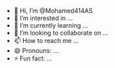 - 👋 Hi, I’m @Mohamed414AS
- 👀 I’m interested in ...
- 🌱 I’m currently learning ...
- 💞️ I’m looking to collaborate on ...
- 📫 How to reach me ...
- 😄 Pronouns: ...
- ⚡ Fun fact: ...

<!---
Mohamed414AS/Mohamed414AS is a ✨ special ✨ repository because its `README.md` (this file) appears on your GitHub profile.
You can click the Preview link to take a look at your changes.
السلام عليكم ورحمة الله وبركاته
برمجة الألعاب ليس بالسهولة التي قد يعتقدها البعض ، فهي تعتمد على كتابة الأكواد بإحدى لغات البرمجة ،  الذي يتم التحكم بها بمكتبة الرسوميات ، فالمصمم عندما يريد إنشاء  حركة للرسومات كالقفز مثلا أو شئ من هذا القبيل فهو بذلك يقوم بكتابة كود يتعامل مع حركة اللاعب لتحقيق القفزة المطلوبة ، ويجب أن يتوفر نوعان إثنان في هذه العملية حتى تكتمل ، وهما أن تكون عارفا لما يسمى ب Game Programming أي برمجة الألعاب ، و Game Design الذي هو التصميم ، فكلاهما يحتاج للآخر ، لأن المبرمج لا يستطيع كتابة كود بلا تصميم محكم ، والمصمم لا يستطيع تحويل أفكاره إلى لعبة بدون


السلام عليكم ورحمة الله وبركاته
برمجة الألعاب ليس بالسهولة التي قد يعتقدها البعض ، فهي تعتمد على كتابة الأكواد بإحدى لغات البرمجة ،  الذي يتم التحكم بها بمكتبة الرسوميات ، فالمصمم عندما يريد إنشاء  حركة للرسومات كالقفز مثلا أو شئ من هذا القبيل فهو بذلك يقوم بكتابة كود يتعامل مع حركة اللاعب لتحقيق القفزة المطلوبة ، ويجب أن يتوفر نوعان إثنان في هذه العملية حتى تكتمل ، وهما أن تكون عارفا لما يسمى ب Game Programming أي برمجة الألعاب ، و Game Design الذي هو التصميم ، فكلاهما يحتاج للآخر ، لأن المبرمج لا يستطيع كتابة كود بلا تصميم محكم ، والمصمم لا يستطيع تحويل أفكاره إلى لعبة بدونالسلام عليكم ورحمة الله وبركاته
برمجة الألعاب ليس بالسهولة التي قد يعتقدها البعض ، فهي تعتمد على كتابة الأكواد بإحدى لغات البرمجة ،  الذي يتم التحكم بها بمكتبة الرسوميات ، فالمصمم عندما يريد إنشاء  حركة للرسومات كالقفز مثلا أو شئ من هذا القبيل فهو بذلك يقوم بكتابة كود يتعامل مع حركة اللاعب لتحقيق القفزة المطلوبة ، ويجب أن يتوفر نوعان إثنان في هذه العملية حتى تكتمل ، وهما أن تكون عارفا لما يسمى ب Game Programming أي برمجة الألعاب ، و Game Design الذي هو التصميم ، فكلاهما يحتاج للآخر ، لأن المبرمج لا يستطيع كتابة كود بلا تصميم محكم ، والمصمم لا يستطيع تحويل أفكاره إلى لعبة بدونالسلام عليكم ورحمة الله وبركاته
برمجة الألعاب ليس بالسهولة التي قد يعتقدها البعض ، فهي تعتمد على كتابة الأكواد بإحدى لغات البرمجة ،  الذي يتم التحكم بها بمكتبة الرسوميات ، فالمصمم عندما يريد إنشاء  حركة للرسومات كالقفز مثلا أو شئ من هذا القبيل فهو بذلك يقوم بكتابة كود يتعامل مع حركة اللاعب لتحقيق القفزة المطلوبة ، ويجب أن يتوفر نوعان إثنان في هذه العملية حتى تكتمل ، وهما أن تكون عارفا لما يسمى ب Game Programming أي برمجة الألعاب ، و Game Design الذي هو التصميم ، فكلاهما يحتاج للآخر ، لأن المبرمج لا يستطيع كتابة كود بلا تصميم محكم ، والمصمم لا يستطيع تحويل أفكاره إلى لعبة بدونالسلام عليكم ورحمة الله وبركاته
برمجة الألعاب ليس بالسهولة التي قد يعتقدها البعض ، فهي تعتمد على كتابة الأكواد بإحدى لغات البرمجة ،  الذي يتم التحكم بها بمكتبة الرسوميات ، فالمصمم عندما يريد إنشاء  حركة للرسومات كالقفز مثلا أو شئ من هذا القبيل فهو بذلك يقوم بكتابة كود يتعامل مع حركة اللاعب لتحقيق القفزة المطلوبة ، ويجب أن يتوفر نوعان إثنان في هذه العملية حتى تكتمل ، وهما أن تكون عارفا لما يسمى ب Game Programming أي برمجة الألعاب ، و Game Design الذي هو التصميم ، فكلاهما يحتاج للآخر ، لأن المبرمج لا يستطيع كتابة كود بلا تصميم محكم ، والمصمم لا يستطيع تحويل أفكاره إلى لعبة بدونالسلام عليكم ورحمة الله وبركاته
برمجة الألعاب ليس بالسهولة التي قد يعتقدها البعض ، فهي تعتمد على كتابة الأكواد بإحدى لغات البرمجة ،  الذي يتم التحكم بها بمكتبة الرسوميات ، فالمصمم عندما يريد إنشاء  حركة للرسومات كالقفز مثلا أو شئ من هذا القبيل فهو بذلك يقوم بكتابة كود يتعامل مع حركة اللاعب لتحقيق القفزة المطلوبة ، ويجب أن يتوفر نوعان إثنان في هذه العملية حتى تكتمل ، وهما أن تكون عارفا لما يسمى ب Game Programming أي برمجة الألعاب ، و Game Design الذي هو التصميم ، فكلاهما يحتاج للآخر ، لأن المبرمج لا يستطيع كتابة كود بلا تصميم محكم ، والمصمم لا يستطيع تحويل أفكاره إلى لعبة بدونالسلام عليكم ورحمة الله وبركاته
برمجة الألعاب ليس بالسهولة التي قد يعتقدها البعض ، فهي تعتمد على كتابة الأكواد بإحدى لغات البرمجة ،  الذي يتم التحكم بها بمكتبة الرسوميات ، فالمصمم عندما يريد إنشاء  حركة للرسومات كالقفز مثلا أو شئ من هذا القبيل فهو بذلك يقوم بكتابة كود يتعامل مع حركة اللاعب لتحقيق القفزة المطلوبة ، ويجب أن يتوفر نوعان إثنان في هذه العملية حتى تكتمل ، وهما أن تكون عارفا لما يسمى ب Game Programming أي برمجة الألعاب ، و Game Design الذي هو التصميم ، فكلاهما يحتاج للآخر ، لأن المبرمج لا يستطيع كتابة كود بلا تصميم محكم ، والمصمم لا يستطيع تحويل أفكاره إلى لعبة بدونالسلام عليكم ورحمة الله وبركاته
برمجة الألعاب ليس بالسهولة التي قد يعتقدها البعض ، فهي تعتمد على كتابة الأكواد بإحدى لغات البرمجة ،  الذي يتم التحكم بها بمكتبة الرسوميات ، فالمصمم عندما يريد إنشاء  حركة للرسومات كالقفز مثلا أو شئ من هذا القبيل فهو بذلك يقوم بكتابة كود يتعامل مع حركة اللاعب لتحقيق القفزة المطلوبة ، ويجب أن يتوفر نوعان إثنان في هذه العملية حتى تكتمل ، وهما أن تكون عارفا لما يسمى ب Game Programming أي برمجة الألعاب ، و Game Design الذي هو التصميم ، فكلاهما يحتاج للآخر ، لأن المبرمج لا يستطيع كتابة كود بلا تصميم محكم ، والمصمم لا يستطيع تحويل أفكاره إلى لعبة بدون
